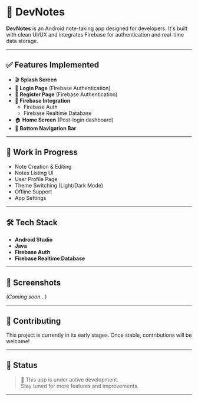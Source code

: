 # 📱 DevNotes

**DevNotes** is an Android note-taking app designed for developers. It's built with clean UI/UX and integrates Firebase for authentication and real-time data storage.

---

## ✅ Features Implemented

- 🎬 **Splash Screen**  
- 🔐 **Login Page** (Firebase Authentication)  
- 📝 **Register Page** (Firebase Authentication)  
- 🔄 **Firebase Integration**
  - Firebase Auth
  - Firebase Realtime Database
- 🏠 **Home Screen** (Post-login dashboard)  
- 🧭 **Bottom Navigation Bar**

---

## 🚧 Work in Progress

- Note Creation & Editing  
- Notes Listing UI  
- User Profile Page  
- Theme Switching (Light/Dark Mode)  
- Offline Support  
- App Settings  

---

## 🛠️ Tech Stack

- **Android Studio**
- **Java**
- **Firebase Auth**
- **Firebase Realtime Database**

---

## 📸 Screenshots

_(Coming soon...)_

---

## 🔗 Contributing

This project is currently in its early stages. Once stable, contributions will be welcome!

---

## 📌 Status

> 🚧 This app is under active development.  
> Stay tuned for more features and improvements.

---

